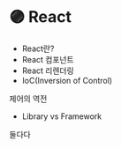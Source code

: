 # 🟣 React

* React란?
* React 컴포넌트
* React 리렌더링
* IoC(Inversion of Control)

제어의 역전

* Library vs Framework

둘다다
